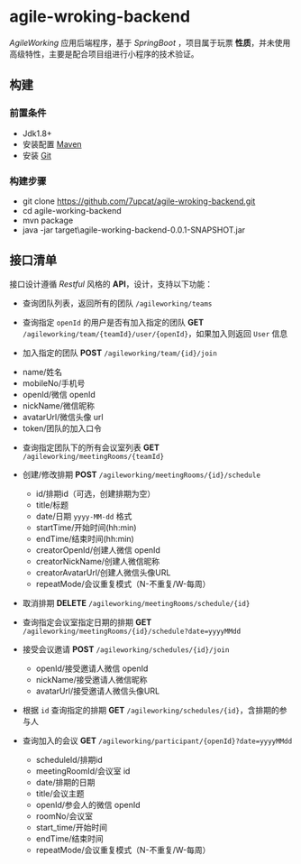 # agile-wroking-backend

*AgileWorking* 应用后端程序，基于 *SpringBoot* ，项目属于玩票 **性质**，并未使用高级特性，主要是配合项目组进行小程序的技术验证。

## 构建

### 前置条件

- Jdk1.8+
- 安装配置 [Maven](http://maven.apache.org/install.html)
- 安装 [Git](https://git-scm.com/downloads)

### 构建步骤

- git clone https://github.com/7upcat/agile-wroking-backend.git
- cd agile-working-backend
- mvn package
- java -jar target\agile-working-backend-0.0.1-SNAPSHOT.jar

## 接口清单

接口设计遵循 *Restful* 风格的  **API**，设计，支持以下功能：

- 查询团队列表，返回所有的团队 `/agileworking/teams`

- 查询指定 `openId` 的用户是否有加入指定的团队  **GET** `/agileworking/team/{teamId}/user/{openId}`，如果加入则返回 `User` 信息

- 加入指定的团队  **POST** `/agileworking/team/{id}/join`
 + name/姓名
 + mobileNo/手机号
 + openId/微信 openId
 + nickName/微信昵称
 + avatarUrl/微信头像 url
 + token/团队的加入口令 

- 查询指定团队下的所有会议室列表  **GET** `/agileworking/meetingRooms/{teamId}`

- 创建/修改排期  **POST** `/agileworking/meetingRooms/{id}/schedule`
  + id/排期id（可选，创建排期为空）
  + title/标题
  + date/日期 `yyyy-MM-dd` 格式
  + startTime/开始时间(hh:min)
  + endTime/结束时间(hh:min)
  + creatorOpenId/创建人微信 openId
  + creatorNickName/创建人微信昵称
  + creatorAvatarUrl/创建人微信头像URL
  + repeatMode/会议重复模式（N-不重复/W-每周）

- 取消排期  **DELETE** `/agileworking/meetingRooms/schedule/{id}`

- 查询指定会议室指定日期的排期  **GET** `/agileworking/meetingRooms/{id}/schedule?date=yyyyMMdd`

- 接受会议邀请  **POST** `/agileworking/schedules/{id}/join`
  + openId/接受邀请人微信 openId
  + nickName/接受邀请人微信昵称
  + avatarUrl/接受邀请人微信头像URL

- 根据 `id` 查询指定的排期  **GET** `/agileworking/schedules/{id}`，含排期的参与人
  
- 查询加入的会议  **GET** `/agileworking/participant/{openId}?date=yyyyMMdd`

  +  scheduleId/排期id
  +  meetingRoomId/会议室 id
  +  date/排期的日期
  +  title/会议主题
  +  openId/参会人的微信 openId
  +  roomNo/会议室
  +  start_time/开始时间
  +  endTime/结束时间 
  +  repeatMode/会议重复模式（N-不重复/W-每周）  
